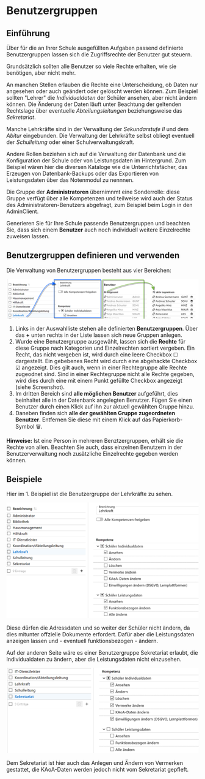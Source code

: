 # Benutzergruppen

## Einführung

Über für die an Ihrer Schule ausgefüllten Aufgaben passend definierte Benutzergruppen lassen sich die Zugriffsrechte der Benutzer gut steuern.

Grundsätzlich sollten alle Benutzer so viele Rechte erhalten, wie sie benötigen, aber nicht mehr.

An manchen Stellen erlauben die Rechte eine Unterscheidung, ob Daten nur angesehen oder auch geändert oder gelöscht werden können. Zum Beispiel sollten "Lehrer" die *Individualdaten* der Schüler ansehen, aber nicht ändern können. Die Änderung der Daten läuft unter Beachtung der geltenden Rechtslage über eventuelle *Abteilungsleitungen* beziehungsweise das *Sekretariat*.

Manche Lehrkräfte sind in der Verwaltung der *Sekundarstufe II* und dem *Abitur* eingebunden. Die Verwaltung der Lehrkräfte selbst obliegt eventuell der *Schulleitung* oder einer Schulverwaltungskraft.

Andere Rollen beziehen sich auf die Verwaltung der Datenbank und die Konfiguration der Schule oder von Leistungsdaten im Hintergrund. Zum Beispiel wären hier die diversen Kataloge wie die Unterrichtsfächer, das Erzeugen von Datenbank-Backups oder das Exportieren von Leistungsdaten über das Notenmodul zu nennnen.

Die Gruppe der **Administratoren** übernimnmt eine Sonderrolle: diese Gruppe verfügt über alle Kompetenzen und teilweise wird auch der Status des Administratoren-Benutzers abgefragt, zum Beispiel beim Login in den AdminClient.

Generieren Sie für Ihre Schule passende Benutzergruppen und beachten Sie, dass sich einem **Benutzer** auch noch individuell weitere Einzelrechte zuweisen lassen.

## Benutzergruppen definieren und verwenden

Die Verwaltung von Benutzergruppen besteht aus vier Bereichen:

![Benutzergruppen, deren Kompetenzen und wer zugeordnet ist](./graphics/SVWS_Aufbau_Benutzergruppenverwaltung.png "Definieren Sie Benutzgruppen, deren Rechte und wer darin zugeordnet ist.")

1. Links in der Auswahlliste stehen alle definierten **Benutzergruppen**. Über das **+** unten rechts in der Liste lassen sich neue Gruppen anlegen.
2. Wurde eine Benutzergruppe ausgewählt, lassen sich die **Rechte** für diese Gruppe nach Kategorien und Einzelrechten sortiert vergeben. Ein Recht, das nicht vergeben ist, wird durch eine leere Checkbox ☐ dargestellt. Ein gebebenes Recht wird durch eine abgehackte Checkbox ☑ angezeigt. Dies gilt auch, wenn in einer Rechtegruppe alle Rechte zugeodnet sind. Sind in einer Rechtegruppe nicht alle Rechte gegeben, wird dies durch eine mit einem Punkt gefüllte Checkbox angezeigt (siehe Screenshot).
3. Im dritten Bereich sind **alle möglichen Benutzer** aufgeführt, dies beinhaltet alle in der Datenbank angelegten Benutzer. Fügen Sie einen Benutzer durch einen Klick auf ihn zur aktuell gewählten Gruppe hinzu.
4. Daneben finden sich **alle der gewählten Gruppe zugeordneten Benutzer**. Entfernen Sie diese mit einem Klick auf das Papierkorb-Symbol 🗑.

**Hinweise:** Ist eine Person in mehreren Benztzergruppen, erhält sie die Rechte von allen. Beachten Sie auch, dass einzelnen Benutzern in der Benutzerverwaltung noch zusätzliche Einzelrechte gegeben werden können. 

## Beispiele

Hier im 1. Beispiel ist die Benutzergruppe der Lehrkräfte zu sehen.

![Benutzergruppe "Lehrkraft": Kein Ändern von Individualdaten, dafür von Leistungsdaten ](./graphics/SVWS_Benutzergruppe_Lehrkraft.png "Lehrkräfte dürfen die Individualdaten nur ansehen und Leistungsdaten (funktionsbezogen) ändern.")

Diese dürfen die Adressdaten und so weiter der Schüler nicht ändern, da dies mitunter offzielle Dokumente erfordert. Dafür aber die Leistungsdaten anzeigen lassen und - eventuell funktionsbezogen - ändern.

Auf der anderen Seite wäre es einer Benutzergruppe Sekretariat erlaubt, die Individualdaten zu ändern, aber die Leistungsdaten nicht einzusehen.

![Benutzergruppe "Sekretariat": Ändern von Individualdaten, keine Einsicht von Leistungsdaten](./graphics/SVWS_Benutzergruppe_Sekretariat.png "Das Sekretariat darf Individualdaten ändern, aber keine Leistungsdaten einsehen.")

Dem Sekretariat ist hier auch das Anlegen und Ändern von Vermerken gestattet, die KAoA-Daten werden jedoch nicht vom Sekretariat gepfleft.